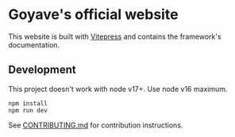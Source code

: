 # Goyave's official website

This website is built with [Vitepress](https://vitepress.dev/) and contains the framework's documentation.

## Development

This project doesn't work with node v17+. Use node v16 maximum.

```
npm install
npm run dev
```

See [CONTRIBUTING.md](.github/CONTRIBUTING.md) for contribution instructions.